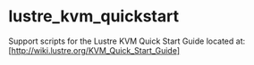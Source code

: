 # lustre_kvm_quickstart
Support scripts for the Lustre KVM Quick Start Guide located at:  
      [http://wiki.lustre.org/KVM_Quick_Start_Guide]

